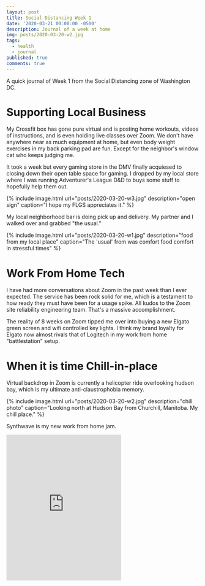 ```yaml
---
layout: post
title: Social Distancing Week 1
date: '2020-03-21 00:00:00 -0500'
description: Journal of a week at home
img: posts/2020-03-20-w2.jpg
tags:
  - health
  - journal
published: true
comments: true
---
```


A quick journal of Week 1 from the Social Distancing zone of Washington DC.

# Supporting Local Business

My Crossfit box has gone pure virtual and is posting home workouts, videos of instructions, and is even holding live classes over Zoom. We don't have anywhere near as much equipment at home, but even body weight exercises in my back parking pad are fun.  Except for the neighbor's window cat who keeps judging me.

It took a week but every gaming store in the DMV finally acquiesed to closing down their open table space for gaming. I dropped by my local store where I was running Adventurer's League D&D to buys some stuff to hopefully help them out.

{% include image.html url="posts/2020-03-20-w3.jpg" description="open sign" caption="I hope my FLGS appreciates it." %}

My local neighborhood bar is doing pick up and delivery.  My partner and I walked over and grabbed "the usual."

{% include image.html url="posts/2020-03-20-w1.jpg" description="food from my local place" caption="The 'usual' from was comfort food comfort in stressful times" %}

# Work From Home Tech

I have had more conversations about Zoom in the past week than I ever expected. The service has been rock solid for me, which is a testament to how ready they must have been for a usage spike.  All kudos to the Zoom site reliability engineering team.  That's a massive accomplishment.

The reality of 8 weeks on Zoom tipped me over into buying a new Elgato green screen and wifi controlled key lights. I think my brand loyalty for Elgato now almost rivals that of Logitech in my work from home "battlestation" setup.

# When it is time Chill-in-place

Virtual backdrop in Zoom is currently a helicopter ride overlooking hudson bay, which is my ultimate anti-claustrophobia memory.

{% include image.html url="posts/2020-03-20-w2.jpg" description="chill photo" caption="Looking north at Hudson Bay from Churchill, Manitoba. My chill place." %}

Synthwave is my new work from home jam.  

<iframe src="https://open.spotify.com/embed/playlist/3gWAZPuNWpELIhKNbnpfwk" width="300" height="380" frameborder="0" allowtransparency="true" allow="encrypted-media"></iframe>
